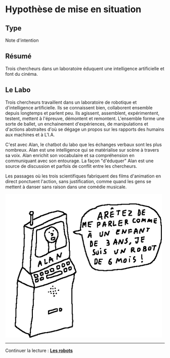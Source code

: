 Hypothèse de mise en situation
==============================


## Type


Note d'intention

Résumé
------

Trois chercheurs dans un laboratoire éduquent une intelligence artificielle et font du cinéma.

Le Labo
-------

Trois chercheurs travaillent dans un laboratoire de robotique et d'intelligence artificielle. Ils se connaissent bien, collaborent ensemble depuis longtemps et parlent peu. Ils agissent, assemblent, expérimentent, testent, mettent à l'épreuve, démontent et remontent. L'ensemble forme une sorte de ballet, un enchainement d'expériences, de manipulations et d'actions abstraites d'où se dégage un propos sur les rapports des humains aux machines et à L'I.A.

C'est avec Alan, le chatbot du labo que les échanges verbaux sont les plus nombreux. Alan est une intelligence qui se matérialise sur scène à travers sa voix. Alan enrichit son vocabulaire et sa compréhension en communiquant avec son entourage. La façon "d'éduquer" Alan est une source de discussion et parfois de conflit entre les chercheurs.

Les passages où les trois scientifiques fabriquent des films d'animation en direct ponctuent l'action, sans justification, comme quand les gens se mettent à danser sans raison dans une comédie musicale.

![](../../ressources/dessin3.png)

---

Continuer la lecture : [**Les robots**](../robots)
